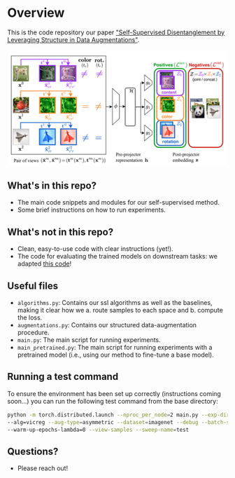 # Overview
This is the code repository our paper ["Self-Supervised Disentanglement by Leveraging Structure in Data Augmentations"](https://arxiv.org/abs/2311.08815).

<p align="center">
  <img src="https://github.com/cianeastwood/ssl_disentangled/blob/main/assets/ssl_disent_overview.png?raw=true" width="500" alt="SSL Overview" />
</p>

## What's in this repo?
- The main code snippets and modules for our self-supervised method.
- Some brief instructions on how to run experiments.

## What's not in this repo?
- Clean, easy-to-use code with clear instructions (yet!).
- The code for evaluating the trained models on downstream tasks: we adapted [this code](https://github.com/linusericsson/ssl-transfer)!


## Useful files
- `algorithms.py`: Contains our ssl algorithms as well as the baselines, making it clear how we a. route samples to each space and b. compute the loss.
- `augmentations.py`: Contains our structured data-augmentation procedure.
- `main.py`: The main script for running experiments.
- `main_pretrained.py`: The main script for running experiments with a pretrained model (i.e., using our method to fine-tune a base model).


## Running a test command
To ensure the environment has been set up correctly (instructions coming soon...) you can run the following test command from the base directory:

```sh
python -m torch.distributed.launch --nproc_per_node=2 main.py --exp-dir=/checkpoint/ceastwood/ssl_disent/test \
--alg=vicreg --aug-type=asymmetric --dataset=imagenet --debug --batch-size=32 --base-lr-lambda=0.1 --tolerance=0.0001 \
--warm-up-epochs-lambda=0 --view-samples --sweep-name=test
```

## Questions?
- Please reach out!